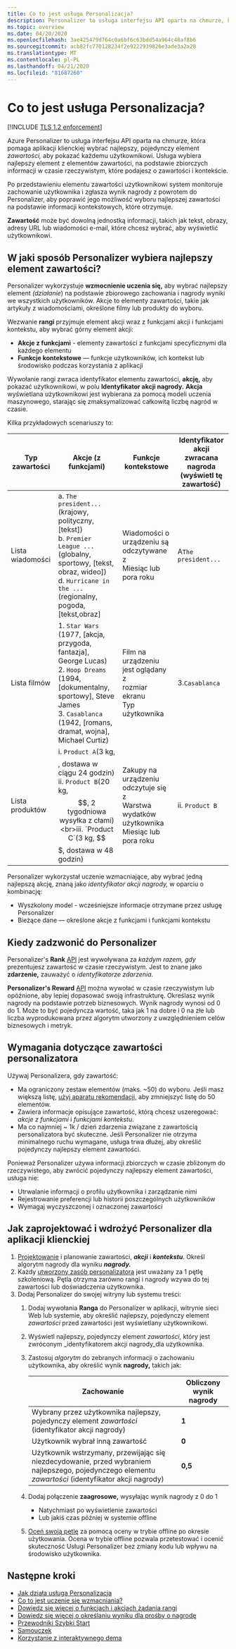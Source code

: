 ```yaml
---
title: Co to jest usługa Personalizacja?
description: Personalizer to usługa interfejsu API oparta na chmurze, która pozwala wybrać najlepsze środowisko do wyświetlenia użytkownikom, ucząc się na podstawie ich zachowania w czasie rzeczywistym.
ms.topic: overview
ms.date: 04/20/2020
ms.openlocfilehash: 3ae425479d764c0a6bf6c63bdd54a964c48af8b6
ms.sourcegitcommit: acb82fc770128234f2e9222939826e3ade3a2a28
ms.translationtype: MT
ms.contentlocale: pl-PL
ms.lasthandoff: 04/21/2020
ms.locfileid: "81687260"
---
```

# <a name="what-is-personalizer"></a>Co to jest usługa Personalizacja?

[!INCLUDE [TLS 1.2 enforcement](../../../includes/cognitive-services-tls-announcement.md)]

Azure Personalizer to usługa interfejsu API oparta na chmurze, która pomaga aplikacji klienckiej wybrać najlepszy, pojedynczy element _zawartości,_ aby pokazać każdemu użytkownikowi. Usługa wybiera najlepszy element z elementów zawartości, na podstawie zbiorczych informacji w czasie rzeczywistym, które podajesz o zawartości i kontekście.

Po przedstawieniu elementu zawartości użytkownikowi system monitoruje zachowanie użytkownika i zgłasza wynik nagrody z powrotem do Personalizer, aby poprawić jego możliwość wyboru najlepszej zawartości na podstawie informacji kontekstowych, które otrzymuje.

**Zawartość** może być dowolną jednostką informacji, takich jak tekst, obrazy, adresy URL lub wiadomości e-mail, które chcesz wybrać, aby wyświetlić użytkownikowi.

<!--
![What is personalizer animation](./media/what-is-personalizer.gif)
-->

## <a name="how-does-personalizer-select-the-best-content-item"></a>W jaki sposób Personalizer wybiera najlepszy element zawartości?

Personalizer wykorzystuje **wzmocnienie uczenia się,** aby wybrać najlepszy element _(działanie_) na podstawie zbiorowego zachowania i nagrody wyniki we wszystkich użytkowników. Akcje to elementy zawartości, takie jak artykuły z wiadomościami, określone filmy lub produkty do wyboru.

Wezwanie **rangi** przyjmuje element akcji wraz z funkcjami akcji i funkcjami kontekstu, aby wybrać górny element akcji:

* **Akcje z funkcjami** - elementy zawartości z funkcjami specyficznymi dla każdego elementu
* **Funkcje kontekstowe** — funkcje użytkowników, ich kontekst lub środowisko podczas korzystania z aplikacji

Wywołanie rangi zwraca identyfikator elementu zawartości, __akcję,__ aby pokazać użytkownikowi, w polu **Identyfikator akcji nagrody.**
__Akcja__ wyświetlana użytkownikowi jest wybierana za pomocą modeli uczenia maszynowego, starając się zmaksymalizować całkowitą liczbę nagród w czasie.

Kilka przykładowych scenariuszy to:

|Typ zawartości|**Akcje (z funkcjami)**|**Funkcje kontekstowe**|Identyfikator akcji zwracana nagroda<br>(wyświetl tę zawartość)|
|--|--|--|--|
|Lista wiadomości|a. `The president...`(krajowy, polityczny, [tekst])<br>b. `Premier League ...`(globalny, sportowy, [tekst, obraz, wideo])<br> d. `Hurricane in the ...`(regionalny, pogoda, [tekst,obraz]|Wiadomości o urządzeniu są odczytywane z<br>Miesiąc lub pora roku<br>|A`The president...`|
|Lista filmów|1. `Star Wars` (1977, [akcja, przygoda, fantazja], George Lucas)<br>2. `Hoop Dreams` (1994, [dokumentalny, sportowy], Steve James<br>3. `Casablanca` (1942, [romans, dramat, wojna], Michael Curtiz)|Film na urządzeniu jest oglądany z<br>rozmiar ekranu<br>Typ użytkownika<br>|3.`Casablanca`|
|Lista produktów|i. `Product A`(3 kg, $$$$, dostawa w ciągu 24 godzin)<br>ii. `Product B`(20 kg, $$, 2 tygodniowa wysyłka z cłami)<br>iii. `Product C`(3 kg, $$$, dostawa w 48 godzin)|Zakupy na urządzeniu odczytuje się z<br>Warstwa wydatków użytkownika<br>Miesiąc lub pora roku|ii. `Product B`|

Personalizer wykorzystał uczenie wzmacniające, aby wybrać jedną najlepszą akcję, znaną jako _identyfikator akcji nagrody,_ w oparciu o kombinację:
* Wyszkolony model - wcześniejsze informacje otrzymane przez usługę Personalizer
* Bieżące dane — określone akcje z funkcjami i funkcjami kontekstu

## <a name="when-to-call-personalizer"></a>Kiedy zadzwonić do Personalizer

Personalizer's **Rank** [API](https://go.microsoft.com/fwlink/?linkid=2092082) jest wywoływana za _każdym razem, gdy_ prezentujesz zawartość w czasie rzeczywistym. Jest to znane jako **zdarzenie,** zauważyć o _identyfikatorze zdarzenia_.

**Personalizer's Reward** [API](https://westus2.dev.cognitive.microsoft.com/docs/services/personalizer-api/operations/Reward) można wywołać w czasie rzeczywistym lub opóźnione, aby lepiej dopasować swoją infrastrukturę. Określasz wynik nagrody na podstawie potrzeb biznesowych. Wynik nagrody wynosi od 0 do 1. Może to być pojedyncza wartość, taka jak 1 na dobre i 0 na złe lub liczba wyprodukowana przez algorytm utworzony z uwzględnieniem celów biznesowych i metryk.

## <a name="personalizer-content-requirements"></a>Wymagania dotyczące zawartości personalizatora

Używaj Personalizera, gdy zawartość:

* Ma ograniczony zestaw elementów (maks. ~50) do wyboru. Jeśli masz większą listę, [użyj aparatu rekomendacji,](where-can-you-use-personalizer.md#how-to-use-personalizer-with-a-recommendation-solution) aby zmniejszyć listę do 50 elementów.
* Zawiera informacje opisujące zawartość, którą chcesz uszeregować: _akcje z funkcjami_ i _funkcjami kontekstu_.
* Ma co najmniej ~ 1k / dzień zdarzenia związane z zawartością personalizatora być skuteczne. Jeśli Personalizer nie otrzyma minimalnego ruchu wymagane, usługa trwa dłużej, aby określić pojedynczy najlepszy element zawartości.

Ponieważ Personalizer używa informacji zbiorczych w czasie zbliżonym do rzeczywistego, aby zwrócić pojedynczy najlepszy element zawartości, usługa nie:
* Utrwalanie informacji o profilu użytkownika i zarządzanie nimi
* Rejestrowanie preferencji lub historii poszczególnych użytkowników
* Wymagaj wyczyszczonej i oznaczonej zawartości

## <a name="how-to-design-and-implement-personalizer-for-your-client-application"></a>Jak zaprojektować i wdrożyć Personalizer dla aplikacji klienckiej

1. [Projektowanie](concepts-features.md) i planowanie zawartości, **_akcji_** i **_kontekstu_**. Określ algorytm nagrody dla wyniku **_nagrody._**
1. Każdy [utworzony zasób personalizatora](how-to-settings.md) jest uważany za 1 pętlę szkoleniową. Pętla otrzyma zarówno rangi i nagrody wzywa do tej zawartości lub doświadczenia użytkownika.
1. Dodaj Personalizer do swojej witryny lub systemu treści:
    1. Dodaj wywołania **Ranga** do Personalizer w aplikacji, witrynie sieci Web lub systemie, aby określić najlepszy, pojedynczy element _zawartości_ przed zawartości jest wyświetlany użytkownikowi.
    1. Wyświetl najlepszy, pojedynczy element _zawartości,_ który jest zwróconym _identyfikatorem akcji nagrody_dla użytkownika.
    1. Zastosuj _algorytm_ do zebranych informacji o zachowaniu użytkownika, aby określić wynik **nagrody,** takich jak:

        |Zachowanie|Obliczony wynik nagrody|
        |--|--|
        |Wybrany przez użytkownika najlepszy, pojedynczy element _zawartości_ (identyfikator akcji nagrody)|**1**|
        |Użytkownik wybrał inną zawartość|**0**|
        |Użytkownik wstrzymany, przewijając się niezdecydowanie, przed wybraniem najlepszego, pojedynczego elementu _zawartości_ (identyfikator akcji nagrody)|**0,5**|

    1. Dodaj połączenie **zaagrosowe,** wysyłając wynik nagrody z 0 do 1
        * Natychmiast po wyświetlenie zawartości
        * Lub jakiś czas później w systemie offline
    1. [Oceń swoją pętlę](concepts-offline-evaluation.md) za pomocą oceny w trybie offline po okresie użytkowania. Ocena w trybie offline pozwala przetestować i ocenić skuteczność Usługi Personalizer bez zmiany kodu lub wpływu na środowisko użytkownika.

## <a name="next-steps"></a>Następne kroki


* [Jak działa usługa Personalizacja](how-personalizer-works.md)
* [Co to jest uczenie się wzmacniania?](concepts-reinforcement-learning.md)
* [Dowiedz się więcej o funkcjach i akcjach żądania rangi](concepts-features.md)
* [Dowiedz się więcej o określaniu wyniku dla prośby o nagrodę](concept-rewards.md)
* [Przewodniki Szybki Start](sdk-learning-loop.md)
* [Samouczek](tutorial-use-azure-notebook-generate-loop-data.md)
* [Korzystanie z interaktywnego dema](https://personalizationdemo.azurewebsites.net/)
